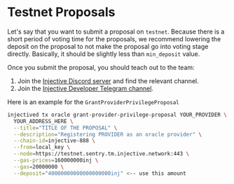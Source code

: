 # Testnet Proposals

Let's say that you want to submit a proposal on `testnet`. Because there is a short period of voting time for the proposals, we recommend lowering the deposit on the proposal to not make the proposal go into voting stage directly. Basically, it should be slightly less than `min_deposit` value.&#x20;

Once you submit the proposal, you should teach out to the team:

1. Join the [Injective Discord server](https://discord.gg/injective) and find the relevant channel.
2. Join the [Injective Developer Telegram channel](https://t.me/+8Y\_0HOFLhnRlZDU9).

Here is an example for the `GrantProviderPrivilegeProposal`

```bash
injectived tx oracle grant-provider-privilege-proposal YOUR_PROVIDER \
  YOUR_ADDRESS_HERE \
  --title="TITLE OF THE PROPOSAL" \
  --description="Registering PROVIDER as an oracle provider" \
  --chain-id=injective-888 \
  --from=local_key \
  --node=https://testnet.sentry.tm.injective.network:443 \
  --gas-prices=160000000inj \
  --gas=20000000 \
  --deposit="40000000000000000000inj" <-- use this amount
```
